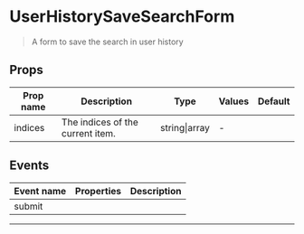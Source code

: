 # UserHistorySaveSearchForm

> A form to save the search in user history

## Props

| Prop name | Description                      | Type          | Values | Default |
| --------- | -------------------------------- | ------------- | ------ | ------- |
| indices   | The indices of the current item. | string\|array | -      |         |

## Events

| Event name | Properties | Description |
| ---------- | ---------- | ----------- |
| submit     |            |

---
